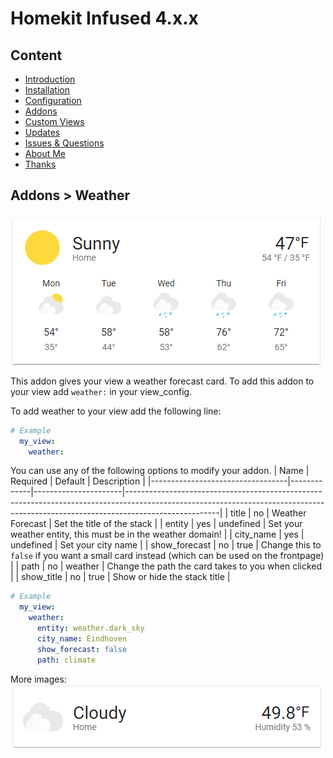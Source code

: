 # Homekit Infused 4.x.x

## Content
- [Introduction](index.md)
- [Installation](installation.md)
- [Configuration](configuration.md)
- [Addons](../addons.md)
- [Custom Views](custom_views.md)
- [Updates](updates.md)
- [Issues & Questions](issues.md)
- [About Me](about.md)
- [Thanks](thanks.md)

## Addons > Weather

![Homekit Infused](../images/weather_1.png)

This addon gives your view a weather forecast card.
To add this addon to your view add `weather:` in your view_config.

To add weather to your view add the following line:

```yaml
# Example
  my_view:
    weather:
```

You can use any of the following options to modify your addon.
| Name | Required | Default | Description |
|----------------------------------|-------------|----------------------|-----------------------------------------------------------------------------------------------------------------------------------------------------------------------------------|
| title | no | Weather Forecast | Set the title of the stack |
| entity | yes | undefined | Set your weather entity, this must be in the weather domain! |
| city_name | yes | undefined | Set your city name |
| show_forecast | no | true | Change this to `false` if you want a small card instead (which can be used on the frontpage) |
| path | no | weather | Change the path the card takes to you when clicked |
| show_title | no | true | Show or hide the stack title |

```yaml
# Example
  my_view:
    weather: 
      entity: weather.dark_sky
      city_name: Eindhoven
      show_forecast: false
      path: climate
```

More images:
![Homekit Infused](../images/weather_2.png)